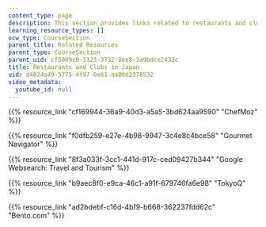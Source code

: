 ```yaml
---
content_type: page
description: This section provides links related to restaurants and clubs in Japan.
learning_resource_types: []
ocw_type: CourseSection
parent_title: Related Resources
parent_type: CourseSection
parent_uid: cf5009c0-1123-3732-8ee8-3a9bdce2432c
title: Restaurants and Clubs in Japan
uid: d4024a49-5775-4f97-0e61-aa00d2378532
video_metadata:
  youtube_id: null
---
```


{{% resource_link "cf169944-36a9-40d3-a5a5-3bd624aa9590" "ChefMoz" %}}

{{% resource_link "f0dfb259-e27e-4b98-9947-3c4e8c4bce58" "Gourmet Navigator" %}}

{{% resource_link "8f3a033f-3cc1-441d-917c-ced09427b344" "Google Websearch: Travel and Tourism" %}}

{{% resource_link "b9aec8f0-e9ca-46c1-a91f-679746fa6e98" "TokyoQ" %}}

{{% resource_link "ad2bdebf-c16d-4bf9-b668-362237fdd62c" "Bento.com" %}}